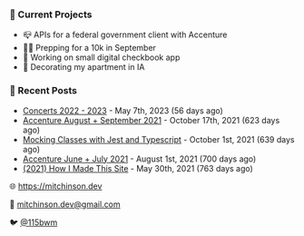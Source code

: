 ### 📌 Current Projects
- 📪 APIs for a federal government client with Accenture
- 🏃🏼 Prepping for a 10k in September
- 🤑 Working on small digital checkbook app
- 🏡 Decorating my apartment in IA

### 📝 Recent Posts

- [Concerts 2022 - 2023](https://blog.mitchinson.dev/concerts-2023) - May 7th, 2023 (56 days ago)
- [Accenture August + September 2021](https://blog.mitchinson.dev/pillar/aug-sep-21) - October 17th, 2021 (623 days ago)
- [Mocking Classes with Jest and Typescript](https://blog.mitchinson.dev/jest-typescript-mocks) - October 1st, 2021 (639 days ago)
- [Accenture June + July 2021](https://blog.mitchinson.dev/pillar/june-july-21) - August 1st, 2021 (700 days ago)
- [(2021) How I Made This Site](https://blog.mitchinson.dev/About-This-Site) - May 30th, 2021 (763 days ago)

🌐 https://mitchinson.dev

💌 mitchinson.dev@gmail.com

🐦 [@115bwm](https://twitter.com/115bwm)